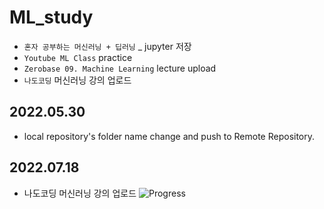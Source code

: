 # ML_study

- `혼자 공부하는 머신러닝 + 딥러닝` _ jupyter 저장
- `Youtube ML Class` practice
- `Zerobase 09. Machine Learning` lecture upload
- `나도코딩` 머신러닝 강의 업로드    

## 2022.05.30
- local repository's folder name change and push to Remote Repository.

## 2022.07.18
- 나도코딩 머신러닝 강의 업로드
![Progress](https://user-images.githubusercontent.com/55613547/179465969-ae44839b-32ed-4e8e-9ef5-7de060c52eec.jpg)
